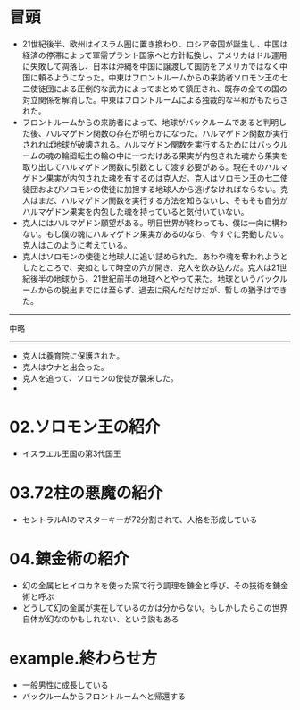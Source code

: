 # 冒頭
- 21世紀後半、欧州はイスラム圏に置き換わり、ロシア帝国が誕生し、中国は経済の停滞によって軍需プラント国家へと方針転換し、アメリカはドル運用に失敗して凋落し、日本は沖縄を中国に譲渡して国防をアメリカではなく中国に頼るようになった。中東はフロントルームからの来訪者ソロモン王の七二使徒団による圧倒的な武力によってまとめて鎮圧され、既存の全ての国の対立関係を解消した。中東はフロントルームによる独裁的な平和がもたらされた。
- フロントルームからの来訪者によって、地球がバックルームであると判明した後、ハルマゲドン関数の存在が明らかになった。ハルマゲドン関数が実行されれば地球が破壊される。ハルマゲドン関数を実行するためにはバックルームの魂の輪廻転生の輪の中に一つだけある果実が内包された魂から果実を取り出してハルマゲドン関数に引数として渡す必要がある。現在そのハルマゲドン果実が内包された魂を有するのは克人だ。克人はソロモン王の七二使徒団およびソロモンの使徒に加担する地球人から逃げなければならない。克人はまだ、ハルマゲドン関数を実行する方法を知らないし、そもそも自分がハルマゲドン果実を内包した魂を持っていると気付いていない。
- 克人にはハルマゲドン願望がある。明日世界が終わっても、僕は一向に構わない。もし僕の魂にハルマゲドン果実があるのなら、今すぐに発動したい。克人はこのように考えている。
- 克人はソロモンの使徒と地球人に追い詰められた。あわや魂を奪われようとしたところで、突如として時空の穴が開き、克人を飲み込んだ。克人は21世紀後半の地球から、21世紀前半の地球へとやって来た。地球というバックルームからの脱出までには至らず、過去に飛んだだけだが、暫しの猶予はできた。

---

中略

---

- 克人は養育院に保護された。
- 克人はウナと出会った。
- 克人を追って、ソロモンの使徒が襲来した。
- 



# 02.ソロモン王の紹介
- イスラエル王国の第3代国王
# 03.72柱の悪魔の紹介
- セントラルAIのマスターキーが72分割されて、人格を形成している
# 04.錬金術の紹介
- 幻の金属ヒヒイロカネを使った窯で行う調理を錬金と呼び、その技術を錬金術と呼ぶ
- どうして幻の金属が実在しているのかは分からない。もしかしたらこの世界自体が幻なのかもしれない、という説もある
# example.終わらせ方
- 一般男性に成長している
- バックルームからフロントルームへと帰還する
